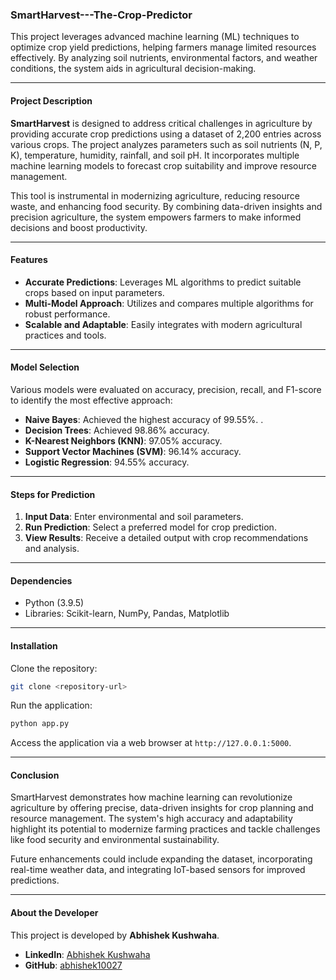 
### SmartHarvest---The-Crop-Predictor  
This project leverages advanced machine learning (ML) techniques to optimize crop yield predictions, helping farmers manage limited resources effectively. By analyzing soil nutrients, environmental factors, and weather conditions, the system aids in agricultural decision-making.  

---

#### Project Description  
**SmartHarvest** is designed to address critical challenges in agriculture by providing accurate crop predictions using a dataset of 2,200 entries across various crops. The project analyzes parameters such as soil nutrients (N, P, K), temperature, humidity, rainfall, and soil pH. It incorporates multiple machine learning models to forecast crop suitability and improve resource management.  

This tool is instrumental in modernizing agriculture, reducing resource waste, and enhancing food security. By combining data-driven insights and precision agriculture, the system empowers farmers to make informed decisions and boost productivity.  

---

#### Features  
- **Accurate Predictions**: Leverages ML algorithms to predict suitable crops based on input parameters.  
- **Multi-Model Approach**: Utilizes and compares multiple algorithms for robust performance.  
- **Scalable and Adaptable**: Easily integrates with modern agricultural practices and tools.  

---

#### Model Selection  
Various models were evaluated on accuracy, precision, recall, and F1-score to identify the most effective approach:  
- **Naive Bayes**: Achieved the highest accuracy of 99.55%.  .    
- **Decision Trees**: Achieved 98.86% accuracy.  
- **K-Nearest Neighbors (KNN)**: 97.05% accuracy.  
- **Support Vector Machines (SVM)**: 96.14% accuracy.  
- **Logistic Regression**: 94.55% accuracy.  

---

#### Steps for Prediction  
1. **Input Data**: Enter environmental and soil parameters.  
2. **Run Prediction**: Select a preferred model for crop prediction.  
3. **View Results**: Receive a detailed output with crop recommendations and analysis.  

---

#### Dependencies  
- Python (3.9.5)  
- Libraries: Scikit-learn, NumPy, Pandas, Matplotlib  

---

#### Installation  
Clone the repository:  
```bash
git clone <repository-url>
```  
Run the application:  
```bash
python app.py
```  
Access the application via a web browser at `http://127.0.0.1:5000`.  

---

#### Conclusion  
SmartHarvest demonstrates how machine learning can revolutionize agriculture by offering precise, data-driven insights for crop planning and resource management. The system's high accuracy and adaptability highlight its potential to modernize farming practices and tackle challenges like food security and environmental sustainability.  

Future enhancements could include expanding the dataset, incorporating real-time weather data, and integrating IoT-based sensors for improved predictions.  

---

#### About the Developer  
This project is developed by **Abhishek Kushwaha**.  
- **LinkedIn**: [Abhishek Kushwaha](https://www.linkedin.com/in/abhishek10027)  
- **GitHub**: [abhishek10027](https://github.com/abhishek10027)  

